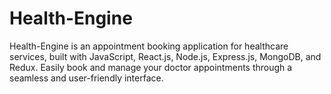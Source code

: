 # Health-Engine
Health-Engine is an appointment booking application for healthcare services, built with JavaScript, React.js, Node.js, Express.js, MongoDB, and Redux. Easily book and manage your doctor appointments through a seamless and user-friendly interface.
